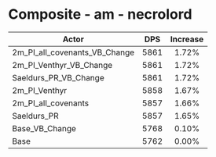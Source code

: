 # Composite - am - necrolord
| Actor | DPS | Increase |
|---|:---:|:---:|
|2m_PI_all_covenants_VB_Change|5861|1.72%|
|2m_PI_Venthyr_VB_Change|5861|1.72%|
|Saeldurs_PR_VB_Change|5861|1.72%|
|2m_PI_Venthyr|5858|1.67%|
|2m_PI_all_covenants|5857|1.66%|
|Saeldurs_PR|5857|1.65%|
|Base_VB_Change|5768|0.10%|
|Base|5762|0.00%|
